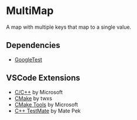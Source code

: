 # MultiMap

A map with multiple keys that map to a single value.

## Dependencies

- [GoogleTest](https://github.com/google/googletest)

## VSCode Extensions

- [C/C++](https://marketplace.visualstudio.com/items?itemName=ms-vscode.cpptools) by Microsoft
- [CMake](https://marketplace.visualstudio.com/items?itemName=twxs.cmake) by twxs
- [CMake Tools](https://marketplace.visualstudio.com/items?itemName=ms-vscode.cmake-tools) by Microsoft
- [C++ TestMate](https://marketplace.visualstudio.com/items?itemName=matepek.vscode-catch2-test-adapter) by Mate Pek